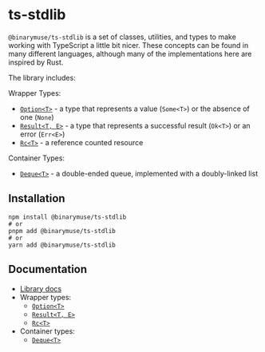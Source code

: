 # ts-stdlib

`@binarymuse/ts-stdlib` is a set of classes, utilities, and types to make working with TypeScript a little bit nicer. These concepts can be found in many different languages, although many of the implementations here are inspired by Rust.

The library includes:

Wrapper Types:

* [`Option<T>`][option-docs] - a type that represents a value (`Some<T>`) or the absence of one (`None`)
* [`Result<T, E>`][result-docs] - a type that represents a successful result (`Ok<T>`) or an error (`Err<E>`)
* [`Rc<T>`][rc-docs] - a reference counted resource

Container Types:

* [`Deque<T>`][deque-docs] - a double-ended queue, implemented with a doubly-linked list

## Installation

```
npm install @binarymuse/ts-stdlib
# or
pnpm add @binarymuse/ts-stdlib
# or
yarn add @binarymuse/ts-stdlib
```

## Documentation

* [Library docs][library-docs]
* Wrapper types:
  * [`Option<T>`][option-docs]
  * [`Result<T, E>`][result-docs]
  * [`Rc<T>`][rc-docs]
* Container types:
  * [`Deque<T>`][deque-docs]

[library-docs]: https://binarymuse.github.io/ts-stdlib/
[option-docs]: https://binarymuse.github.io/ts-stdlib/modules/Option.html
[result-docs]: https://binarymuse.github.io/ts-stdlib/modules/Result.html
[rc-docs]: https://binarymuse.github.io/ts-stdlib/modules/Rc.html
[deque-docs]: https://binarymuse.github.io/ts-stdlib/modules/Deque.html

